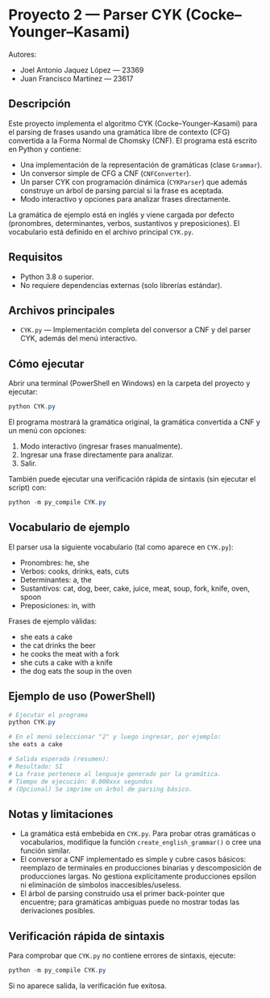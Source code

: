 # Proyecto 2 — Parser CYK (Cocke–Younger–Kasami)

Autores:

- Joel Antonio Jaquez López — 23369
- Juan Francisco Martínez — 23617

## Descripción

Este proyecto implementa el algoritmo CYK (Cocke–Younger–Kasami) para el parsing de frases usando una gramática libre de contexto (CFG) convertida a la Forma Normal de Chomsky (CNF). El programa está escrito en Python y contiene:

- Una implementación de la representación de gramáticas (clase `Grammar`).
- Un conversor simple de CFG a CNF (`CNFConverter`).
- Un parser CYK con programación dinámica (`CYKParser`) que además construye un árbol de parsing parcial si la frase es aceptada.
- Modo interactivo y opciones para analizar frases directamente.

La gramática de ejemplo está en inglés y viene cargada por defecto (pronombres, determinantes, verbos, sustantivos y preposiciones). El vocabulario está definido en el archivo principal `CYK.py`.

## Requisitos

- Python 3.8 o superior.
- No requiere dependencias externas (solo librerías estándar).

## Archivos principales

- `CYK.py` — Implementación completa del conversor a CNF y del parser CYK, además del menú interactivo.

## Cómo ejecutar

Abrir una terminal (PowerShell en Windows) en la carpeta del proyecto y ejecutar:

```powershell
python CYK.py
```

El programa mostrará la gramática original, la gramática convertida a CNF y un menú con opciones:

1. Modo interactivo (ingresar frases manualmente).
2. Ingresar una frase directamente para analizar.
3. Salir.

También puede ejecutar una verificación rápida de sintaxis (sin ejecutar el script) con:

```powershell
python -m py_compile CYK.py
```

## Vocabulario de ejemplo

El parser usa la siguiente vocabulario (tal como aparece en `CYK.py`):

- Pronombres: he, she
- Verbos: cooks, drinks, eats, cuts
- Determinantes: a, the
- Sustantivos: cat, dog, beer, cake, juice, meat, soup, fork, knife, oven, spoon
- Preposiciones: in, with

Frases de ejemplo válidas:

- she eats a cake
- the cat drinks the beer
- he cooks the meat with a fork
- she cuts a cake with a knife
- the dog eats the soup in the oven

## Ejemplo de uso (PowerShell)

```powershell
# Ejecutar el programa
python CYK.py

# En el menú seleccionar "2" y luego ingresar, por ejemplo:
she eats a cake

# Salida esperada (resumen):
# Resultado: SI
# La frase pertenece al lenguaje generado por la gramática.
# Tiempo de ejecución: 0.000xxx segundos
# (Opcional) Se imprime un árbol de parsing básico.
```

## Notas y limitaciones

- La gramática está embebida en `CYK.py`. Para probar otras gramáticas o vocabularios, modifique la función `create_english_grammar()` o cree una función similar.
- El conversor a CNF implementado es simple y cubre casos básicos: reemplazo de terminales en producciones binarias y descomposición de producciones largas. No gestiona explícitamente producciones epsilon ni eliminación de símbolos inaccesibles/useless.
- El árbol de parsing construido usa el primer back-pointer que encuentre; para gramáticas ambiguas puede no mostrar todas las derivaciones posibles.

## Verificación rápida de sintaxis

Para comprobar que `CYK.py` no contiene errores de sintaxis, ejecute:

```powershell
python -m py_compile CYK.py
```

Si no aparece salida, la verificación fue exitosa.
